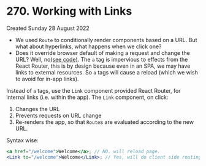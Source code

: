 # 270. Working with Links
Created Sunday 28 August 2022

- We used `Route` to conditionally render components based on a URL. But what about hyperlinks, what happens when we click one? 
- Does it override browser default of making a request and change the URL? Well, no[(see code)](https://github.com/exemplar-codes/react-router-demo/commit/a2c7b4830dcd4126fbcd4dc98046605c7bae00a4). The `a` tag is impervious to effects from the React Router, this is by design because even in an SPA, we may have links to external resources. So `a` tags will cause a reload (which we wish to avoid for in-app links).

Instead of `a` tags, use the `Link` component provided React Router,  for internal links (i.e. within the app). The `Link` component, on click:
1. Changes the URL
2. Prevents requests on URL change
3. Re-renders the app, so that `Route`s are evaluated according to the new URL.
   
Syntax wise:
```jsx
<a href="/welcome">Welcome</a>; // NO. will reload page.
<Link to="/welcome">Welcome</Link>; // Yes, will do client side routing.
```
